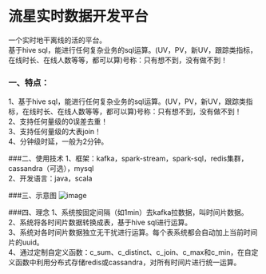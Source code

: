 流星实时数据开发平台
============
一个实时地干离线的活的平台。<br>
基于hive sql，能进行任何复杂业务的sql运算。(UV，PV，新UV，跟踪类指标，在线时长、在线人数等等，都可以算)号称：只有想不到，没有做不到！

### 一、特点：
1、基于hive sql，能进行任何复杂业务的sql运算。(UV，PV，新UV，跟踪类指标，在线时长、在线人数等等，都可以算)号称：只有想不到，没有做不到！<br>
2、支持任何量级的0误差去重！<br>
3、支持任何量级的大表join！<br>
4、分钟级时延，一般为2分钟。<br>

###二、使用技术
1、框架：kafka，spark-stream，spark-sql，redis集群，cassandra（可选），mysql<br>
2、开发语言：java，scala<br>

###三、示意图
![image](https://github.com/meteorchenwu/meteor/blob/chenwu/mc/src/main/webapp/img/overview.jpg)

###四、理念
1、系统按固定间隔（如1min）去kafka拉数据，叫时间片数据。<br>
2、系统将各时间片数据转换成表，基于hive sql进行运算。<br>
3、系统对各时间片数据独立无干扰进行运算。每个表系统都会自动加上当前时间片的uuid。<br>
4、通过定制自定义函数：c_sum、c_distinct、c_join、c_max和c_min，在自定义函数中利用分布式存储redis或cassandra，对所有时间片进行统一运算。<br>
